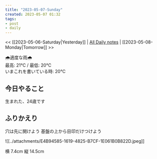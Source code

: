 ```yaml
---
title: "2023-05-07-Sunday"
created: 2023-05-07 01:32
tags:
- post
- daily
---
```


<< [[2023-05-06-Saturday|Yesterday]] | [All Daily notes](/tags/daily) | [[2023-05-08-Monday|Tomorrow]] >>

🌧️適度な雨🌧️  
最高: 21℃ / 最低: 20℃  
いまこれを書いている時: 20℃

## 今日やること

生まれた、24歳です

## ふりかえり

穴は先に開けよう
基盤の上から目印だけつけよう

![[../attachments/E4B94585-1619-4825-B7CF-1E061B0B822D.jpeg]]

横 7.4cm
縦 14.5cm
